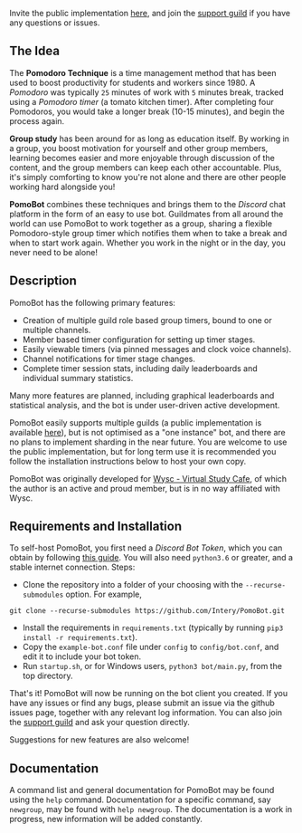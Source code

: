 Invite the public implementation [here](https://discordapp.com/api/oauth2/authorize?client_id=674238793431384067&permissions=0&scope=bot), and join the [support guild](https://discord.gg/MnMrQDe) if you have any questions or issues.


The Idea
--------
The **Pomodoro Technique** is a time management method that has been used to boost productivity for students and workers since 1980.
A *Pomodoro* was typically `25` minutes of work with `5` minutes break, tracked using a *Pomodoro timer* (a tomato kitchen timer). After completing four Pomodoros, you would take a longer break (10-15 minutes), and begin the process again.


**Group study** has been around for as long as education itself.
By working in a group, you boost motivation for yourself and other group members, learning becomes easier and more enjoyable through discussion of the content, and the group members can keep each other accountable.
Plus, it's simply comforting to know you're not alone and there are other people working hard alongside you!


**PomoBot** combines these techniques and brings them to the *Discord* chat platform in the form of an easy to use bot.
Guildmates from all around the world can use PomoBot to work together as a group, sharing a flexible Pomodoro-style group timer which notifies them when to take a break and when to start work again.
Whether you work in the night or in the day, you never need to be alone!

Description
-----------
PomoBot has the following primary features:
* Creation of multiple guild role based group timers, bound to one or multiple channels.
* Member based timer configuration for setting up timer stages.
* Easily viewable timers (via pinned messages and clock voice channels).
* Channel notifications for timer stage changes.
* Complete timer session stats, including daily leaderboards and individual summary statistics.

Many more features are planned, including graphical leaderboards and statistical analysis, and the bot is under user-driven active development.

PomoBot easily supports multiple guilds (a public implementation is available [here](https://discordapp.com/api/oauth2/authorize?client_id=674238793431384067&permissions=0&scope=bot)), but is not optimised as a "one instance" bot, and there are no plans to implement sharding in the near future.
You are welcome to use the public implementation, but for long term use it is recommended you follow the installation instructions below to host your own copy.

PomoBot was originally developed for [Wysc - Virtual Study Cafe](https://wysc.us.to/), of which the author is an active and proud member, but is in no way affiliated with Wysc.

Requirements and Installation
-----------------------------
To self-host PomoBot, you first need a *Discord Bot Token*, which you can obtain by following [this guide](https://discordpy.readthedocs.io/en/latest/discord.html).
You will also need `python3.6` or greater, and a stable internet connection.
Steps:
* Clone the repository into a folder of your choosing with the `--recurse-submodules` option. For example,
```
git clone --recurse-submodules https://github.com/Intery/PomoBot.git
```
* Install the requirements in `requirements.txt` (typically by running `pip3 install -r requirements.txt`).
* Copy the `example-bot.conf` file under `config` to `config/bot.conf`, and edit it to include your bot token.
* Run `startup.sh`, or for Windows users, `python3 bot/main.py`, from the top directory.

That's it! PomoBot will now be running on the bot client you created.
If you have any issues or find any bugs, please submit an issue via the github issues page, together with any relevant log information. You can also join the [support guild](https://discord.gg/MnMrQDe) and ask your question directly.
 
Suggestions for new features are also welcome!

Documentation
-------------
A command list and general documentation for PomoBot may be found using the `help` command.
Documentation for a specific command, say `newgroup`, may be found with `help newgroup`.
The documentation is a work in progress, new information will be added constantly.
